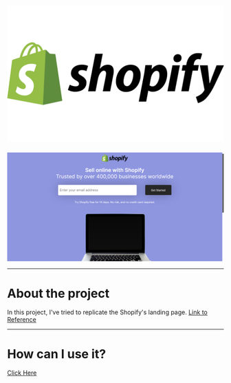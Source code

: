 <h1 size="2" align="center"><img src="https://github.com/arthur-lage/landing-page-shopify/blob/main/imgs/logo.png" /></h1>

![Image 1](https://github.com/arthur-lage/landing-page-shopify/blob/main/assets/image_2021-02-27_231549.png)

---

# About the project

In this project, I've tried to replicate the Shopify's landing page. [Link to Reference](https://github.com/arthur-lage/landing-page-shopify/blob/main/ref.png)

---

# How can I use it?

[Click Here](https://landing-page-shopify.vercel.app)
